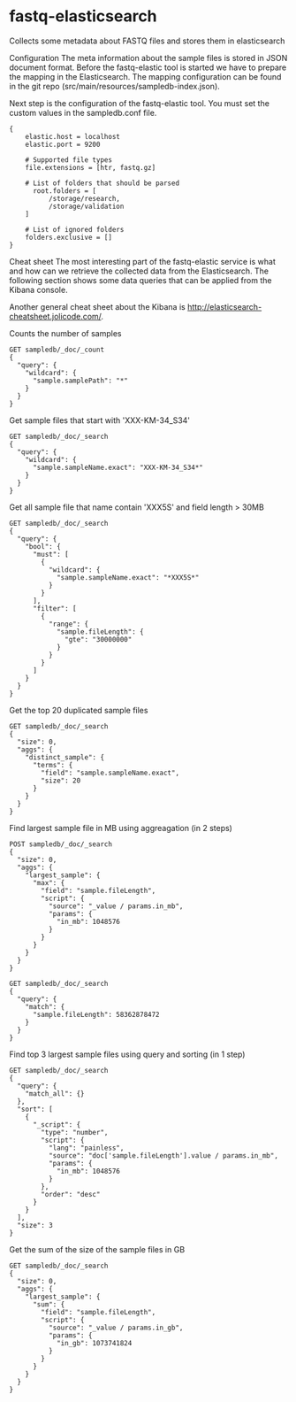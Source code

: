 # fastq-elasticsearch
Collects some metadata about FASTQ files and stores them in elasticsearch

Configuration
The meta information about the sample files is stored in JSON document format. Before the fastq-elastic tool is started we have to prepare the mapping in the Elasticsearch. The mapping configuration can be found in the git repo (src/main/resources/sampledb-index.json). 

Next step is the configuration of the fastq-elastic tool. You must set the custom values in the sampledb.conf file.

```
{
    elastic.host = localhost
    elastic.port = 9200

    # Supported file types
    file.extensions = [htr, fastq.gz]

    # List of folders that should be parsed
	  root.folders = [
		  /storage/research,
		  /storage/validation
	]
	
	# List of ignored folders
	folders.exclusive = []
}
```
Cheat sheet
The most interesting part of the fastq-elastic service is what and how can we retrieve the collected data from the Elasticsearch. The following section shows some data queries that can be applied from the Kibana console.

Another general cheat sheet about the Kibana is http://elasticsearch-cheatsheet.jolicode.com/.

Counts the number of samples
```
GET sampledb/_doc/_count
{
  "query": {
    "wildcard": {
      "sample.samplePath": "*"
    }
  }
}
```

Get sample files that start with 'XXX-KM-34_S34'
```
GET sampledb/_doc/_search
{
  "query": {
    "wildcard": {
      "sample.sampleName.exact": "XXX-KM-34_S34*"
    }
  }
}
```

Get all sample file that name contain 'XXX5S' and field length > 30MB
```
GET sampledb/_doc/_search
{
  "query": {
    "bool": {
      "must": [
        {
          "wildcard": {
            "sample.sampleName.exact": "*XXX5S*"
          }
        }
      ],
      "filter": [
        {
          "range": {
            "sample.fileLength": {
              "gte": "30000000"
            }
          }
        }
      ]
    }
  }
}
```

Get the top 20 duplicated sample files
```
GET sampledb/_doc/_search
{
  "size": 0,
  "aggs": {
    "distinct_sample": {
      "terms": {
        "field": "sample.sampleName.exact",
        "size": 20
      }
    }
  }
}
```

Find largest sample file in MB using aggreagation (in 2 steps)

```
POST sampledb/_doc/_search
{
  "size": 0,
  "aggs": {
    "largest_sample": {
      "max": {
        "field": "sample.fileLength",
        "script": {
          "source": "_value / params.in_mb",
          "params": {
            "in_mb": 1048576
          }
        }
      }
    }
  }
}
```
```
GET sampledb/_doc/_search
{
  "query": {
    "match": {
      "sample.fileLength": 58362878472
    }
  }
}
```

Find top 3 largest sample files using query and sorting (in 1 step)
```
GET sampledb/_doc/_search
{
  "query": {
    "match_all": {}
  },
  "sort": [
    {
      "_script": {
        "type": "number",
        "script": {
          "lang": "painless",
          "source": "doc['sample.fileLength'].value / params.in_mb",
          "params": {
            "in_mb": 1048576
          }
        },
        "order": "desc"
      }
    }
  ],
  "size": 3
}
```

Get the sum of the size of the sample files in GB
```
GET sampledb/_doc/_search
{
  "size": 0,
  "aggs": {
    "largest_sample": {
      "sum": {
        "field": "sample.fileLength",
        "script": {
          "source": "_value / params.in_gb",
          "params": {
            "in_gb": 1073741824
          }
        }
      }
    }
  }
}
```
